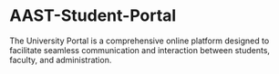 # AAST-Student-Portal
The University Portal is a comprehensive online platform designed to facilitate seamless communication and interaction between students, faculty, and administration.
